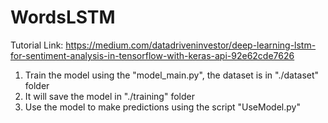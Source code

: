 # WordsLSTM

Tutorial Link: https://medium.com/datadriveninvestor/deep-learning-lstm-for-sentiment-analysis-in-tensorflow-with-keras-api-92e62cde7626

1. Train the model using the "model_main.py", the dataset is in "./dataset" folder
2. It will save the model in "./training" folder
3. Use the model to make predictions using the script "UseModel.py"
